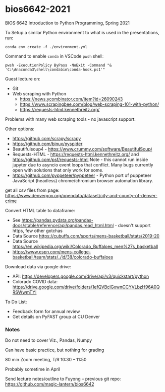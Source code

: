 # bios6642-2021
 
BIOS 6642 Introduction to Python Programming, Spring 2021

To Setup a similar Python environment to what is used in the presentations, run:

`conda env create -f ./environment.yml`

Command to enable `conda` in VSCode `pwsh` shell:

`pwsh -ExecutionPolicy ByPass -NoExit -Command "& 'C:\Anaconda3\shell\condabin\conda-hook.ps1'"`

Guest lecture on:

* Git
* Web scraping with Python
  * https://news.ycombinator.com/item?id=26090243
  *	https://www.scrapingbee.com/blog/web-scraping-101-with-python/
  * https://requests-html.kennethreitz.org/

Problems with many web scraping tools - no javascript support. 

Other options:
* https://github.com/scrapy/scrapy
* https://github.com/binux/pyspider
*	Beautifulsoup4 - https://www.crummy.com/software/BeautifulSoup/
* Requests-HTML - https://requests-html.kennethreitz.org/ and https://github.com/psf/requests-html Note - this cannot run inside jupyter due to asyncio event loops that conflict. Many bugs currently open with solutions that only work for some.
* https://github.com/pyppeteer/pyppeteer - Python port of puppeteer JavaScript (headless) chrome/chromium browser automation library.


get all csv files from page: https://www.denvergov.org/opendata/dataset/city-and-county-of-denver-crime

Convert HTML table to dataframe:

* See https://pandas.pydata.org/pandas-docs/stable/reference/api/pandas.read_html.html - doesn't support https, few other gotchas
* Data Source https://cubuffs.com/sports/mens-basketball/stats/2019-20
* Data Source https://en.wikipedia.org/wiki/Colorado_Buffaloes_men%27s_basketball
* https://www.espn.com/mens-college-basketball/team/stats/_/id/38/colorado-buffaloes

Download data via google drive:

* API: https://developers.google.com/drive/api/v3/quickstart/python
* Colorado COVID data: https://drive.google.com/drive/folders/1efQVBclGxwnCCYVLbzH96A0QRSWwmTYI

To Do List:
* Feedback form for annual review
* Get details on PyFAST group at CU Denver

### Notes

Do not need to cover Viz., Pandas, Numpy

Can have basic practice, but nothing for grading

80 min Zoom meeting, T/R 10:30 – 11:50

Probably sometime in April

Send lecture notes/outline to Fuyong – previous git repo: https://github.com/magic-lantern/bios6642


